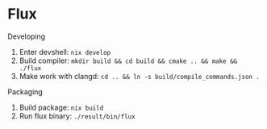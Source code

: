 # Flux
Developing
1. Enter devshell: `nix develop`
2. Build compiler: `mkdir build && cd build && cmake .. && make && ./flux`
3. Make work with clangd: `cd .. && ln -s build/compile_commands.json .`

Packaging
1. Build package: `nix build`
2. Run flux binary: `./result/bin/flux`